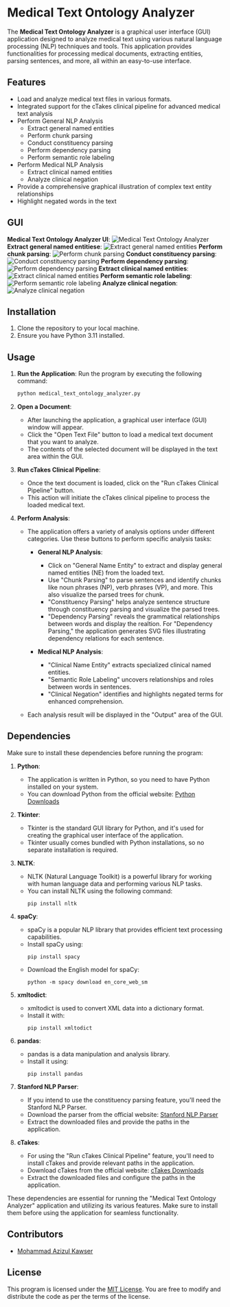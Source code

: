 # Medical Text Ontology Analyzer

The **Medical Text Ontology Analyzer** is a graphical user interface (GUI) application designed to analyze medical text using various natural language processing (NLP) techniques and tools. This application provides functionalities for processing medical documents, extracting entities, parsing sentences, and more, all within an easy-to-use interface.

## Features

- Load and analyze medical text files in various formats.
- Integrated support for the cTakes clinical pipeline for advanced medical text analysis
- Perform General NLP Analysis
  - Extract general named entities
  - Perform chunk parsing
  - Conduct constituency parsing
  - Perform dependency parsing
  - Perform semantic role labeling
- Perform Medical NLP Analysis
  - Extract clinical named entities
  - Analyze clinical negation
- Provide a comprehensive graphical illustration of complex text entity relationships
- Highlight negated words in the text

## GUI
**Medical Text Ontology Analyzer UI**:
![Medical Text Ontology Analyzer](https://github.com/azizulkawser/medical_text_analyzer/raw/7de70c512235518b99b635735287f01ddbd8a092/GUI%201.png)
**Extract general named entitiese**:
![Extract general named entities](https://github.com/azizulkawser/medical_text_analyzer/raw/7de70c512235518b99b635735287f01ddbd8a092/GUI%202.png)
**Perform chunk parsing**:
![Perform chunk parsing](https://github.com/azizulkawser/medical_text_analyzer/raw/7de70c512235518b99b635735287f01ddbd8a092/GUI%203.png)
**Conduct constituency parsing**:
![Conduct constituency parsing](https://github.com/azizulkawser/medical_text_analyzer/raw/7de70c512235518b99b635735287f01ddbd8a092/GUI%204.png)
**Perform dependency parsing**:
![Perform dependency parsing](https://github.com/azizulkawser/medical_text_analyzer/raw/7de70c512235518b99b635735287f01ddbd8a092/GUI%205.png)
**Extract clinical named entities**:
![Extract clinical named entities](https://github.com/azizulkawser/medical_text_analyzer/raw/7de70c512235518b99b635735287f01ddbd8a092/GUI%206.png)
**Perform semantic role labeling**:
![Perform semantic role labeling](https://github.com/azizulkawser/medical_text_analyzer/raw/7de70c512235518b99b635735287f01ddbd8a092/GUI%207.png)
**Analyze clinical negation**:
![Analyze clinical negation](https://github.com/azizulkawser/medical_text_analyzer/raw/7de70c512235518b99b635735287f01ddbd8a092/GUI%208.png)

## Installation

1. Clone the repository to your local machine.
2. Ensure you have Python 3.11 installed.

## Usage

1. **Run the Application**:
  Run the program by executing the following command:

   ```sh
   python medical_text_ontology_analyzer.py
   ```

2. **Open a Document**:
   
   - After launching the application, a graphical user interface (GUI) window will appear.
   - Click the "Open Text File" button to load a medical text document that you want to analyze.
   - The contents of the selected document will be displayed in the text area within the GUI.

3. **Run cTakes Clinical Pipeline**:
   - Once the text document is loaded, click on the "Run cTakes Clinical Pipeline" button.
   - This action will initiate the cTakes clinical pipeline to process the loaded medical text.
     
4. **Perform Analysis**:
   
   - The application offers a variety of analysis options under different categories. Use these buttons to perform specific analysis tasks:
   
     - **General NLP Analysis**:
       - Click on "General Name Entity" to extract and display general named entities (NE) from the loaded text.
       - Use "Chunk Parsing" to parse sentences and identify chunks like noun phrases (NP), verb phrases (VP), and more. This also visualize the parsed trees for chunk.
       - "Constituency Parsing" helps analyze sentence structure through constituency parsing and visualize the parsed trees.
       - "Dependency Parsing" reveals the grammatical relationships between words and display the realtion. For "Dependency Parsing," the application generates SVG files illustrating dependency relations for each sentence.
     
     - **Medical NLP Analysis**:
       - "Clinical Name Entity" extracts specialized clinical named entities.
       - "Semantic Role Labeling" uncovers relationships and roles between words in sentences.
       - "Clinical Negation" identifies and highlights negated terms for enhanced comprehension.
     
   - Each analysis result will be displayed in the "Output" area of the GUI.

## Dependencies

Make sure to install these dependencies before running the program:

1. **Python**:
   - The application is written in Python, so you need to have Python installed on your system.
   - You can download Python from the official website: [Python Downloads](https://www.python.org/downloads/)

2. **Tkinter**:
   - Tkinter is the standard GUI library for Python, and it's used for creating the graphical user interface of the application.
   - Tkinter usually comes bundled with Python installations, so no separate installation is required.

3. **NLTK**:
   - NLTK (Natural Language Toolkit) is a powerful library for working with human language data and performing various NLP tasks.
   - You can install NLTK using the following command:
     ```
     pip install nltk
     ```

4. **spaCy**:
   - spaCy is a popular NLP library that provides efficient text processing capabilities.
   - Install spaCy using:
     ```
     pip install spacy
     ```
   - Download the English model for spaCy:
     ```
     python -m spacy download en_core_web_sm
     ```

5. **xmltodict**:
   - xmltodict is used to convert XML data into a dictionary format.
   - Install it with:
     ```
     pip install xmltodict
     ```

6. **pandas**:
   - pandas is a data manipulation and analysis library.
   - Install it using:
     ```
     pip install pandas
     ```

7. **Stanford NLP Parser**:
   - If you intend to use the constituency parsing feature, you'll need the Stanford NLP Parser.
   - Download the parser from the official website: [Stanford NLP Parser](https://stanfordnlp.github.io/CoreNLP/index.html#download)
   - Extract the downloaded files and provide the paths in the application.

8. **cTakes**:
   - For using the "Run cTakes Clinical Pipeline" feature, you'll need to install cTakes and provide relevant paths in the application.
   - Download cTakes from the official website: [cTakes Downloads](https://ctakes.apache.org/downloads.cgi)
   - Extract the downloaded files and configure the paths in the application.


These dependencies are essential for running the "Medical Text Ontology Analyzer" application and utilizing its various features. Make sure to install them before using the application for seamless functionality.

## Contributors

- [Mohammad Azizul Kawser](https://github.com/azizulkawser)

## License

This program is licensed under the [MIT License](https://opensource.org/licenses/MIT). You are free to modify and distribute the code as per the terms of the license.
